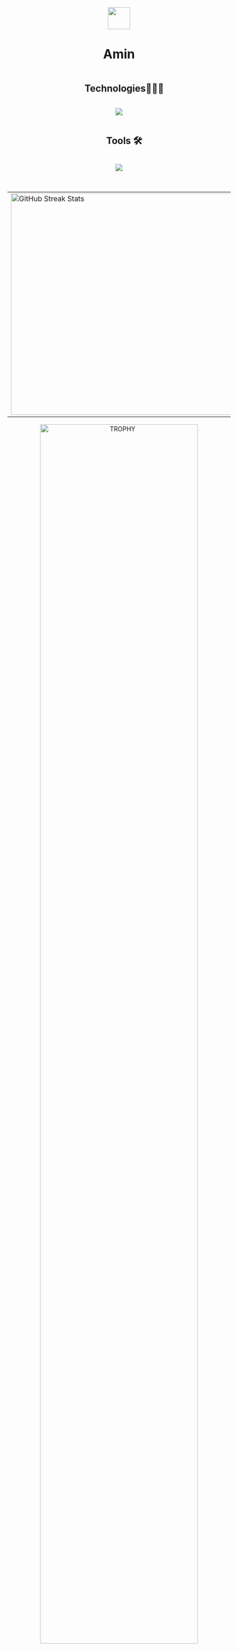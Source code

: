 <p align="center"><picture align="center"><img align="center" src = "https://github.com/7oSkaaa/7oSkaaa/blob/main/Images/about_me.gif?raw=true" width = 50px></picture></p>
<h1 align="center">Amin</h1>

<!--h1 without bottom border-->
<div id="user-content-toc">
  <ul align="center">
    <summary><h2 style="display: inline-block">Technologies👨🏻‍💻</h2></summary>
  </ul>
</div>
<!--tech stack icons-->
<p align="center">
  <a href="#">
    <img src="https://skillicons.dev/icons?i=git,css,html,java,js,mysql,idea&perline=14" />
  </a>
</p>
<div id="user-content-toc">
  <ul align="center">
    <summary><h2 style="display: inline-block">Tools 🛠️</h2></summary>
  </ul>
</div>
<!--tech stack icons-->
<p align="center">
  <a href="#">
    <img src="https://skillicons.dev/icons?i=git,github,vscode,idea,windows,linux&perline=14" />
  </a>
</p>

<br>
<table style="border: none;">
  <tr>
    <td>
      <img src="https://github-readme-streak-stats.herokuapp.com?user=AminMallouk&theme=dark&hide_border=false" width="500" alt="GitHub Streak Stats">
    </td>
    <td>
      <img src="https://github-readme-stats.vercel.app/api?username=AminMallouk&show_icons=true&theme=dark" width="500" alt="GitHub Stats">
    </td>
  </tr>
</table>

<div align=center>
  <a href="https://github.com/AminMallouk/github-profile-trophy" title="Go to Source">
      <img align="center" width=84% src="https://github-profile-trophy.vercel.app/?username=1010nishant&theme=radical&row=1&column=7&margin-h=15&margin-w=5&no-bg=true" alt="TROPHY" />
    </a>
</div>
